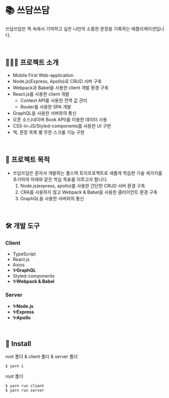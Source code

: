 # 📚 쓰담쓰담
쓰담쓰담은 책 속에서 기억하고 싶은 나만의 소중한 문장을 기록하는 애플리케이션입니다.

<br>

## 👩🏻‍💻 프로젝트 소개
- Mobile First Web-application
- Node.js(Express, Apollo)로 CRUD 서버 구축
- Webpack과 Babel을 사용한 client 개발 환경 구축
- React.js를 사용한 client 개발
  - Context API를 사용한 전역 값 관리
  - Router를 사용한 SPA 개발
- GraphQL을 사용한 서버와의 통신
- 오픈 소스(네이버 Book API)를 이용한 데이터 사용
- CSS-in-JS/Styled-components를 사용한 UI 구현
- 책, 문장 목록 별 무한 스크롤 기능 구현

<br>

## 🧸 프로젝트 목적
- 쓰담쓰담은 혼자서 개발하는 풀스텍 토이프로젝트로 새롭게 학습한 기술 세가지를 추가하여 아래와 같은 학습 목표를 이루고자 합니다.
  1. Node.js(express, apollo)를 사용한 간단한 CRUD 서버 환경 구축
  2. CRA를 사용하지 않고 Webpack & Babel을 사용한 클라이언트 환경 구축
  3. GraphQL을 사용한 서버와의 통신

<br>

## 🛠 개발 도구
### Client
- TypeScript
- React.js
- Axios
- **✨GraphQL**
- Styled-components
- **✨Webpack & Babel**

### Server
- **✨Node.js**
- **✨Express**
- **✨Apollo**

<br>

## 💎 Install
root 폴더 & client 폴더 & server 폴더
```
$ yarn i
```

root 폴더
```
$ yarn run client
$ yarn run server
```